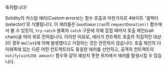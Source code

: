 축하합니다!

Solidity의 커스텀 에러(Custom errors)는 함수 호출과 마찬가지로 4바이트 '셀렉터(selector)'로 식별됩니다. 이 에러들은 `GoodSamaritan`의 `requestDonation()` 함수에서 볼 수 있듯이, `try-catch` 블록의 `catch` 구문에 의해 잡힐 때까지 호출 체인(call chain)을 따라 위로 전파됩니다. 이러한 이유로, 에러가 컨트랙트 호출의 직접적인 대상(이 경우 `Wallet`)에 의해 발생했다고 가정하는 것은 안전하지 않습니다. 호출 체인의 더 아래쪽에 있는 다른 어떤 컨트랙트라도 동일한 에러를 선언하고, 공격자 컨트랙트의 `notify(uint256 amount)` 함수와 같이 예상치 못한 위치에서 에러를 발생시킬 수 있습니다.
